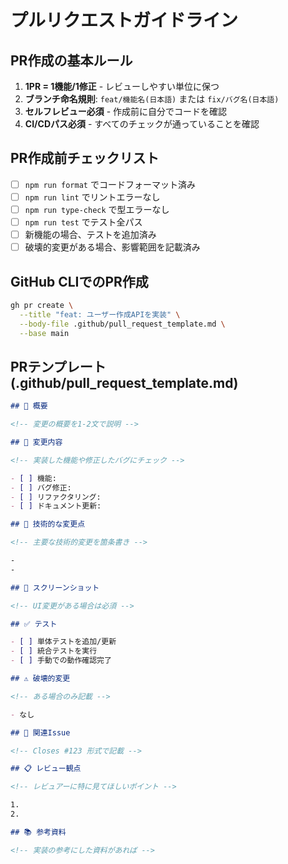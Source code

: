 # プルリクエストガイドライン

## PR作成の基本ルール

1. **1PR = 1機能/1修正** - レビューしやすい単位に保つ
2. **ブランチ命名規則**: `feat/機能名(日本語)` または `fix/バグ名(日本語)`
3. **セルフレビュー必須** - 作成前に自分でコードを確認
4. **CI/CDパス必須** - すべてのチェックが通っていることを確認

## PR作成前チェックリスト

- [ ] `npm run format` でコードフォーマット済み
- [ ] `npm run lint` でリントエラーなし
- [ ] `npm run type-check` で型エラーなし
- [ ] `npm run test` でテスト全パス
- [ ] 新機能の場合、テストを追加済み
- [ ] 破壊的変更がある場合、影響範囲を記載済み

## GitHub CLIでのPR作成

```bash
gh pr create \
  --title "feat: ユーザー作成APIを実装" \
  --body-file .github/pull_request_template.md \
  --base main
```

## PRテンプレート (.github/pull_request_template.md)

```markdown
## 📝 概要

<!-- 変更の概要を1-2文で説明 -->

## 🎯 変更内容

<!-- 実装した機能や修正したバグにチェック -->

- [ ] 機能:
- [ ] バグ修正:
- [ ] リファクタリング:
- [ ] ドキュメント更新:

## 🔧 技術的な変更点

<!-- 主要な技術的変更を箇条書き -->

-
-

## 📸 スクリーンショット

<!-- UI変更がある場合は必須 -->

## ✅ テスト

- [ ] 単体テストを追加/更新
- [ ] 統合テストを実行
- [ ] 手動での動作確認完了

## ⚠️ 破壊的変更

<!-- ある場合のみ記載 -->

- なし

## 🔗 関連Issue

<!-- Closes #123 形式で記載 -->

## 📋 レビュー観点

<!-- レビュアーに特に見てほしいポイント -->

1.
2.

## 📚 参考資料

<!-- 実装の参考にした資料があれば -->
```
